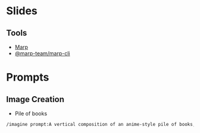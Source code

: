 # Slides

## Tools

- [Marp](https://marp.app/)
- [@marp-team/marp-cli](https://github.com/marp-team/marp-cli)

# Prompts

## Image Creation

- Pile of books
```markdown
/imagine prompt:A vertical composition of an anime-style pile of books, with a harmonious blend of blue, green, yellow, and white, situated in a bright, sunlit classroom. Books scatter across a wooden desk, some open, revealing intricate math equations. The window casts playful light and shadow, enhancing the vivid colors. The classroom background, with posters and plants, adds depth. Created Using: anime aesthetics, crisp linework, radiant color scheme, natural sunlight effects, detailed environment, engaging shadows, playful light interaction, glibatree prompt, depth enhancement, wooden texture, classroom vibe --ar 2:3
```